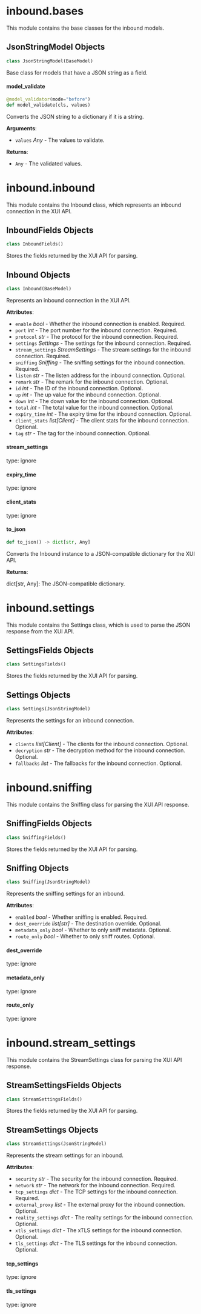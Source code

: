 <a id="inbound.bases"></a>

# inbound.bases

This module contains the base classes for the inbound models.

<a id="inbound.bases.JsonStringModel"></a>

## JsonStringModel Objects

```python
class JsonStringModel(BaseModel)
```

Base class for models that have a JSON string as a field.

<a id="inbound.bases.JsonStringModel.model_validate"></a>

#### model\_validate

```python
@model_validator(mode="before")
def model_validate(cls, values)
```

Converts the JSON string to a dictionary if it is a string.

**Arguments**:

- `values` _Any_ - The values to validate.
  

**Returns**:

- `Any` - The validated values.

<a id="inbound.inbound"></a>

# inbound.inbound

This module contains the Inbound class, which represents an inbound connection in the XUI API.

<a id="inbound.inbound.InboundFields"></a>

## InboundFields Objects

```python
class InboundFields()
```

Stores the fields returned by the XUI API for parsing.

<a id="inbound.inbound.Inbound"></a>

## Inbound Objects

```python
class Inbound(BaseModel)
```

Represents an inbound connection in the XUI API.

**Attributes**:

- `enable` _bool_ - Whether the inbound connection is enabled. Required.
- `port` _int_ - The port number for the inbound connection. Required.
- `protocol` _str_ - The protocol for the inbound connection. Required.
- `settings` _Settings_ - The settings for the inbound connection. Required.
- `stream_settings` _StreamSettings_ - The stream settings for the inbound connection. Required.
- `sniffing` _Sniffing_ - The sniffing settings for the inbound connection. Required.
- `listen` _str_ - The listen address for the inbound connection. Optional.
- `remark` _str_ - The remark for the inbound connection. Optional.
- `id` _int_ - The ID of the inbound connection. Optional.
- `up` _int_ - The up value for the inbound connection. Optional.
- `down` _int_ - The down value for the inbound connection. Optional.
- `total` _int_ - The total value for the inbound connection. Optional.
- `expiry_time` _int_ - The expiry time for the inbound connection. Optional.
- `client_stats` _list[Client]_ - The client stats for the inbound connection. Optional.
- `tag` _str_ - The tag for the inbound connection. Optional.

<a id="inbound.inbound.Inbound.stream_settings"></a>

#### stream\_settings

type: ignore

<a id="inbound.inbound.Inbound.expiry_time"></a>

#### expiry\_time

type: ignore

<a id="inbound.inbound.Inbound.client_stats"></a>

#### client\_stats

type: ignore

<a id="inbound.inbound.Inbound.to_json"></a>

#### to\_json

```python
def to_json() -> dict[str, Any]
```

Converts the Inbound instance to a JSON-compatible dictionary for the XUI API.

**Returns**:

  dict[str, Any]: The JSON-compatible dictionary.

<a id="inbound.settings"></a>

# inbound.settings

This module contains the Settings class, which is used to parse the JSON response
from the XUI API.

<a id="inbound.settings.SettingsFields"></a>

## SettingsFields Objects

```python
class SettingsFields()
```

Stores the fields returned by the XUI API for parsing.

<a id="inbound.settings.Settings"></a>

## Settings Objects

```python
class Settings(JsonStringModel)
```

Represents the settings for an inbound connection.

**Attributes**:

- `clients` _list[Client]_ - The clients for the inbound connection. Optional.
- `decryption` _str_ - The decryption method for the inbound connection. Optional.
- `fallbacks` _list_ - The fallbacks for the inbound connection. Optional.

<a id="inbound.sniffing"></a>

# inbound.sniffing

This module contains the Sniffing class for parsing the XUI API response.

<a id="inbound.sniffing.SniffingFields"></a>

## SniffingFields Objects

```python
class SniffingFields()
```

Stores the fields returned by the XUI API for parsing.

<a id="inbound.sniffing.Sniffing"></a>

## Sniffing Objects

```python
class Sniffing(JsonStringModel)
```

Represents the sniffing settings for an inbound.

**Attributes**:

- `enabled` _bool_ - Whether sniffing is enabled. Required.
- `dest_override` _list[str]_ - The destination override. Optional.
- `metadata_only` _bool_ - Whether to only sniff metadata. Optional.
- `route_only` _bool_ - Whether to only sniff routes. Optional.

<a id="inbound.sniffing.Sniffing.dest_override"></a>

#### dest\_override

type: ignore

<a id="inbound.sniffing.Sniffing.metadata_only"></a>

#### metadata\_only

type: ignore

<a id="inbound.sniffing.Sniffing.route_only"></a>

#### route\_only

type: ignore

<a id="inbound.stream_settings"></a>

# inbound.stream\_settings

This module contains the StreamSettings class for parsing the XUI API response.

<a id="inbound.stream_settings.StreamSettingsFields"></a>

## StreamSettingsFields Objects

```python
class StreamSettingsFields()
```

Stores the fields returned by the XUI API for parsing.

<a id="inbound.stream_settings.StreamSettings"></a>

## StreamSettings Objects

```python
class StreamSettings(JsonStringModel)
```

Represents the stream settings for an inbound.

**Attributes**:

- `security` _str_ - The security for the inbound connection. Required.
- `network` _str_ - The network for the inbound connection. Required.
- `tcp_settings` _dict_ - The TCP settings for the inbound connection. Required.
- `external_proxy` _list_ - The external proxy for the inbound connection. Optional.
- `reality_settings` _dict_ - The reality settings for the inbound connection. Optional.
- `xtls_settings` _dict_ - The xTLS settings for the inbound connection. Optional.
- `tls_settings` _dict_ - The TLS settings for the inbound connection. Optional.

<a id="inbound.stream_settings.StreamSettings.tcp_settings"></a>

#### tcp\_settings

type: ignore

<a id="inbound.stream_settings.StreamSettings.tls_settings"></a>

#### tls\_settings

type: ignore

